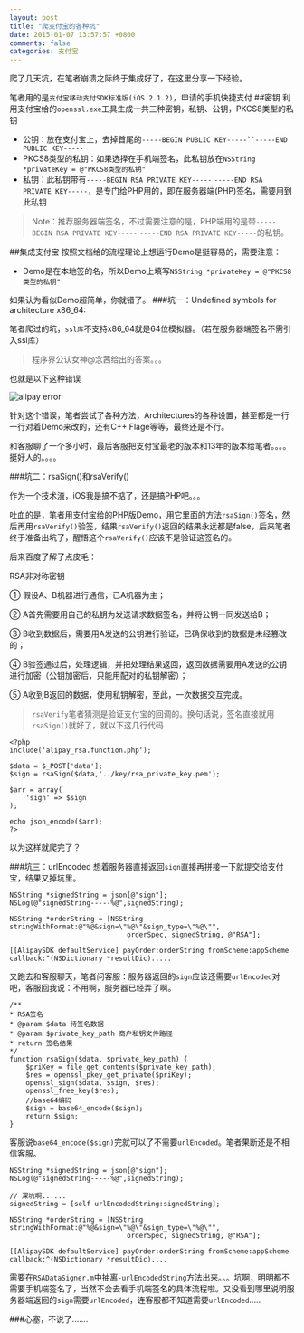 ```yaml
---
layout: post
title: "爬支付宝的各种坑"
date: 2015-01-07 13:57:57 +0800
comments: false
categories: 支付宝
---
```


爬了几天坑，在笔者崩溃之际终于集成好了，在这里分享一下经验。

笔者用的是`支付宝移动支付SDK标准版(iOS 2.1.2)`，申请的手机快捷支付
##密钥
利用支付宝给的`openssl.exe`工具生成一共三种密钥，私钥、公钥，PKCS8类型的私钥
 
 - 公钥：放在支付宝上，去掉首尾的`-----BEGIN PUBLIC KEY-----``-----END PUBLIC KEY-----`
 - PKCS8类型的私钥：如果选择在手机端签名，此私钥放在`NSString *privateKey = @"PKCS8类型的私钥"`
 - 私钥：此私钥带有`-----BEGIN RSA PRIVATE KEY-----` `-----END RSA PRIVATE KEY-----`，是专门给PHP用的，即在服务器端(PHP)签名，需要用到此私钥
 > Note：推荐服务器端签名，不过需要注意的是，PHP端用的是带`-----BEGIN RSA PRIVATE KEY-----` `-----END RSA PRIVATE KEY-----`的私钥。
 

##集成支付宝
按照文档给的流程理论上想运行Demo是挺容易的，需要注意：

- Demo是在本地签的名，所以Demo上填写`NSString *privateKey = @"PKCS8类型的私钥"`

如果认为看似Demo超简单，你就错了。
###坑一：Undefined symbols for architecture x86_64:


笔者爬过的坑，`ssl库`不支持x86_64就是64位模拟器。（若在服务器端签名不需引入ssl库）
> 程序界公认女神@念茜给出的答案。。。

也就是以下这种错误

![alipay error](http://limons-gitimage.stor.sinaapp.com/alipay.png)

针对这个错误，笔者尝试了各种方法，Architectures的各种设置，甚至都是一行一行对着Demo来改的，还有C++ Flage等等，最终还是不行。

和客服聊了一个多小时，最后客服把支付宝最老的版本和13年的版本给笔者。。。。挺好人的。。。。

###坑二：rsaSign()和rsaVerify()

作为一个技术渣，iOS我是搞不掂了，还是搞PHP吧。。。

吐血的是，笔者用支付宝给的PHP版Demo，用它里面的方法`rsaSign()`签名，然后再用`rsaVerify()`验签，结果`rsaVerify()`返回的结果永远都是false，后来笔者终于准备出坑了，醒悟这个`rsaVerify()`应该不是验证这签名的。

后来百度了解了点皮毛：

RSA非对称密钥

① 假设A、B机器进行通信，已A机器为主；

② A首先需要用自己的私钥为发送请求数据签名，并将公钥一同发送给B；

③ B收到数据后，需要用A发送的公钥进行验证，已确保收到的数据是未经篡改的；

④ B验签通过后，处理逻辑，并把处理结果返回，返回数据需要用A发送的公钥进行加密（公钥加密后，只能用配对的私钥解密）；

⑤ A收到B返回的数据，使用私钥解密，至此，一次数据交互完成。

> `rsaVerify`笔者猜测是验证支付宝的回调的。换句话说，签名直接就用`rsaSign()`就好了，就以下这几行代码

```
<?php
include('alipay_rsa.function.php');

$data = $_POST['data'];
$sign = rsaSign($data,'../key/rsa_private_key.pem');

$arr = array(
	'sign' => $sign
);

echo json_encode($arr);
?>
```
以为这样就爬完了？

###坑三：urlEncoded
想着服务器直接返回`sign`直接再拼接一下就提交给支付宝，结果又掉坑里。

	NSString *signedString = json[@"sign"];
    NSLog(@"signedString-----%@",signedString);
        
    NSString *orderString = [NSString stringWithFormat:@"%@&sign=\"%@\"&sign_type=\"%@\"",
                                 orderSpec, signedString, @"RSA"];
        
    [[AlipaySDK defaultService] payOrder:orderString fromScheme:appScheme callback:^(NSDictionary *resultDic).....
    
又跑去和客服聊天，笔者问客服：服务器返回的`sign`应该还需要`urlEncoded`对吧，客服回我说：不用啊，服务器已经弄了啊。

	/**
 	* RSA签名
 	* @param $data 待签名数据
 	* @param $private_key_path 商户私钥文件路径
 	* return 签名结果
 	*/
	function rsaSign($data, $private_key_path) {
    	$priKey = file_get_contents($private_key_path);
    	$res = openssl_pkey_get_private($priKey);
    	openssl_sign($data, $sign, $res);
    	openssl_free_key($res);
		//base64编码
    	$sign = base64_encode($sign);
    	return $sign;
	}
	
客服说`base64_encode($sign)`完就可以了不需要`urlEncoded`。笔者果断还是不相信客服。

 	NSString *signedString = json[@"sign"];
 	NSLog(@"signedString-----%@",signedString);
    
    // 深坑啊......    
 	signedString = [self urlEncodedString:signedString];
        
 	NSString *orderString = [NSString stringWithFormat:@"%@&sign=\"%@\"&sign_type=\"%@\"",
                                 orderSpec, signedString, @"RSA"];
        
 	[[AlipaySDK defaultService] payOrder:orderString fromScheme:appScheme callback:^(NSDictionary *resultDic)....

需要在`RSADataSigner.m`中抽离`-urlEncodedString`方法出来。。。坑啊，明明都不需要手机端签名了，当然不会去看手机端签名的具体流程啦。又没看到哪里说明服务器端返回的`sign`需要`urlEncoded`，连客服都不知道需要`urlEncoded`.....

###心塞，不说了.......

